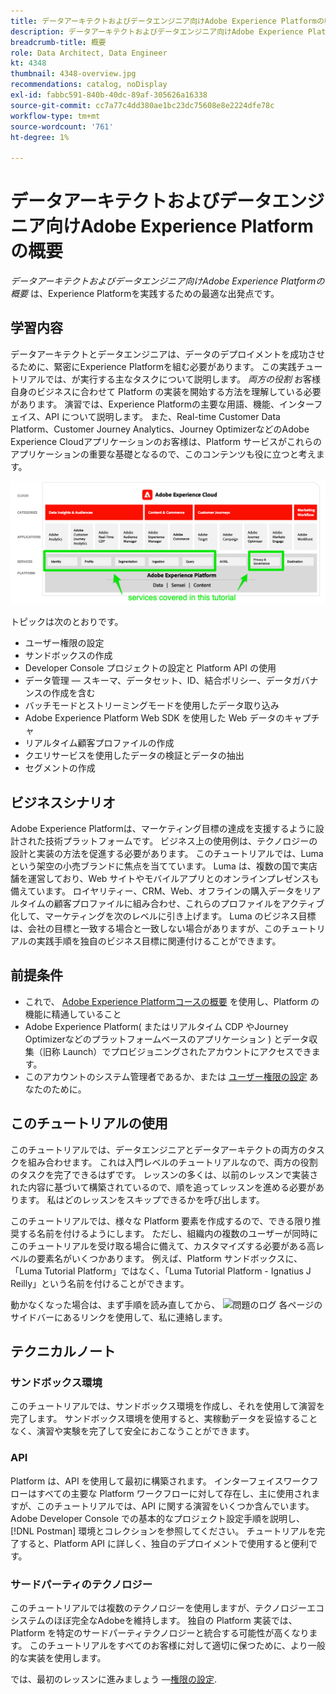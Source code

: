 ```yaml
---
title: データアーキテクトおよびデータエンジニア向けAdobe Experience Platformの概要
description: データアーキテクトおよびデータエンジニア向けAdobe Experience Platformの概要。
breadcrumb-title: 概要
role: Data Architect, Data Engineer
kt: 4348
thumbnail: 4348-overview.jpg
recommendations: catalog, noDisplay
exl-id: fabbc591-840b-40dc-89af-305626a16338
source-git-commit: cc7a77c4dd380ae1bc23dc75608e8e2224dfe78c
workflow-type: tm+mt
source-wordcount: '761'
ht-degree: 1%

---
```


# データアーキテクトおよびデータエンジニア向けAdobe Experience Platformの概要

<!--5min-->

_データアーキテクトおよびデータエンジニア向けAdobe Experience Platformの概要_ は、Experience Platformを実践するための最適な出発点です。


<!--How do we address ETL-->

## 学習内容

データアーキテクトとデータエンジニアは、データのデプロイメントを成功させるために、緊密にExperience Platformを組む必要があります。 この実践チュートリアルでは、が実行する主なタスクについて説明します。 _両方の役割_ お客様自身のビジネスに合わせて Platform の実装を開始する方法を理解している必要があります。 演習では、Experience Platformの主要な用語、機能、インターフェイス、API について説明します。 また、Real-time Customer Data Platform、Customer Journey Analytics、Journey OptimizerなどのAdobe Experience Cloudアプリケーションのお客様は、Platform サービスがこれらのアプリケーションの重要な基礎となるので、このコンテンツも役に立つと考えます。

![このチュートリアルで扱う Platform サービス（ID、プロファイル、セグメント化、取り込み、クエリ、ガバナンス）を重点的に解説するAdobe Experience Cloud Marketecture](assets/marketecture.png)

トピックは次のとおりです。

* ユーザー権限の設定
* サンドボックスの作成
* Developer Console プロジェクトの設定と Platform API の使用
* データ管理 — スキーマ、データセット、ID、結合ポリシー、データガバナンスの作成を含む
* バッチモードとストリーミングモードを使用したデータ取り込み
* Adobe Experience Platform Web SDK を使用した Web データのキャプチャ
* リアルタイム顧客プロファイルの作成
* クエリサービスを使用したデータの検証とデータの抽出
* セグメントの作成

## ビジネスシナリオ

Adobe Experience Platformは、マーケティング目標の達成を支援するように設計された技術プラットフォームです。 ビジネス上の使用例は、テクノロジーの設計と実装の方法を促進する必要があります。 このチュートリアルでは、Luma という架空の小売ブランドに焦点を当てています。 Luma は、複数の国で実店舗を運営しており、Web サイトやモバイルアプリとのオンラインプレゼンスも備えています。 ロイヤリティー、CRM、Web、オフラインの購入データをリアルタイムの顧客プロファイルに組み合わせ、これらのプロファイルをアクティブ化して、マーケティングを次のレベルに引き上げます。 Luma のビジネス目標は、会社の目標と一致する場合と一致しない場合がありますが、このチュートリアルの実践手順を独自のビジネス目標に関連付けることができます。

## 前提条件

* これで、 [Adobe Experience Platformコースの概要](https://experienceleague.adobe.com/?recommended=ExperiencePlatform-U-1-2020.1) を使用し、Platform の機能に精通していること
* Adobe Experience Platform( またはリアルタイム CDP やJourney Optimizerなどのプラットフォームベースのアプリケーション ) とデータ収集（旧称 Launch）でプロビジョニングされたアカウントにアクセスできます。
* このアカウントのシステム管理者であるか、または [ユーザー権限の設定](configure-permissions.md) あなたのために。

## このチュートリアルの使用

このチュートリアルでは、データエンジニアとデータアーキテクトの両方のタスクを組み合わせます。 これは入門レベルのチュートリアルなので、両方の役割のタスクを完了できるはずです。 レッスンの多くは、以前のレッスンで実装された内容に基づいて構築されているので、順を追ってレッスンを進める必要があります。 私はどのレッスンをスキップできるかを呼び出します。

このチュートリアルでは、様々な Platform 要素を作成するので、できる限り推奨する名前を付けるようにします。 ただし、組織内の複数のユーザーが同時にこのチュートリアルを受け取る場合に備えて、カスタマイズする必要がある高レベルの要素名がいくつかあります。 例えば、Platform サンドボックスに、「Luma Tutorial Platform」ではなく、「Luma Tutorial Platform - Ignatius J Reilly」という名前を付けることができます。

動かなくなった場合は、まず手順を読み直してから、 ![問題のログ](https://experienceleague.adobe.com/assets/img/feedback.svg) 各ページのサイドバーにあるリンクを使用して、私に連絡します。

## テクニカルノート

### サンドボックス環境

このチュートリアルでは、サンドボックス環境を作成し、それを使用して演習を完了します。 サンドボックス環境を使用すると、実稼動データを妥協することなく、演習や実験を完了して安全におこなうことができます。

### API

Platform は、API を使用して最初に構築されます。 インターフェイスワークフローはすべての主要な Platform ワークフローに対して存在し、主に使用されますが、このチュートリアルでは、API に関する演習をいくつか含んでいます。 Adobe Developer Console での基本的なプロジェクト設定手順を説明し、 [!DNL Postman] 環境とコレクションを参照してください。 チュートリアルを完了すると、Platform API に詳しく、独自のデプロイメントで使用すると便利です。

### サードパーティのテクノロジー

このチュートリアルでは複数のテクノロジーを使用しますが、テクノロジーエコシステムのほぼ完全なAdobeを維持します。 独自の Platform 実装では、Platform を特定のサードパーティテクノロジーと統合する可能性が高くなります。 このチュートリアルをすべてのお客様に対して適切に保つために、より一般的な実装を使用します。

では、最初のレッスンに進みましょう —[権限の設定](configure-permissions.md).
